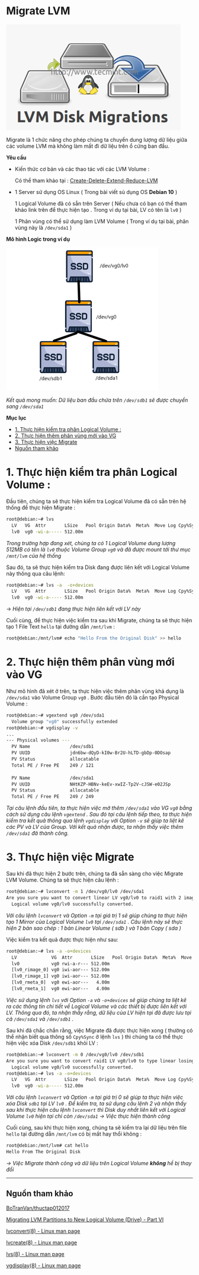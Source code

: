 # Migrate LVM

![Migrate-LVM/Untitled.png](Migrate-LVM/Untitled.png)

Migrate là 1 chức năng cho phép chúng ta chuyển dung lượng dữ liệu giữa các volume LVM mà không làm mất đi dữ liệu trên ổ cứng ban đầu.

**Yêu cầu**

- Kiến thức cơ bản và các thao tác với các LVM Volume :

    Có thể tham khảo tại : [Create-Delete-Extend-Reduce-LVM](https://github.com/tuananh2508/LinuxVcc/blob/master/Linux/PROJECT%20LINUX/Logical-Volume-Management/Create-Delete-Extend-Reduce-LVM.md)

- 1 Server sử dụng OS Linux ( Trong bài viết sủ dụng OS **Debian 10** )

    1 Logical Volume đã có sẵn trên Server ( Nếu chưa có bạn có thể tham khảo link trên để thực hiện tạo . Trong ví dụ tại bài, LV có tên là `lv0` ) 

    1 Phân vùng có thể sử dụng làm LVM Volume ( Trong ví dụ tại bài, phân vùng này là `/dev/sda1` )

**Mô hình Logic trong ví dụ**

![Migrate-LVM/Untitled%201.png](Migrate-LVM/Untitled%201.png)

*Kết quả mong muốn: Dữ liệu ban đầu chứa trên `/dev/sdb1` sẽ được chuyển sang `/dev/sda1`* 

**Mục lục**
- [1. Thực hiện kiểm tra phân Logical Volume :](#1-thực-hiện-kiểm-tra-phân-logical-volume-)
- [2. Thực hiện thêm phân vùng mới vào VG](#2-thực-hiện-thêm-phân-vùng-mới-vào-vg)
- [3. Thực hiện việc Migrate](#3-thực-hiện-việc-migrate)
- [Nguồn tham khảo](#nguồn-tham-khảo)

# 1. Thực hiện kiểm tra phân Logical Volume :

Đầu tiên, chúng ta sẽ thực hiện kiểm tra Logical Volume đã có sẵn trên hệ thống để thực hiện Migrate :

```bash
root@debian:~# lvs
  LV   VG  Attr       LSize   Pool Origin Data%  Meta%  Move Log Cpy%Sync Convert
  lv0  vg0 -wi-a----- 512.00m
```

*Trong trường hợp đang xét, chúng ta có 1 Logical Volume dung lượng 512MB có tên là `lv0` thuộc Volume Group `vg0` và đã được mount tới thư mục `/mnt/lvm` của hệ thống*

Sau đó, ta sẽ thực hiện kiểm tra Disk đang được liên kết với Logical Volume này thông qua câu lệnh:

```bash
root@debian:~# lvs -a  -o+devices
  LV   VG  Attr       LSize   Pool Origin Data%  Meta%  Move Log Cpy%Sync Convert Devices
  lv0  vg0 -wi-a----- 512.00m                                                     /dev/sdb1(0)
```

→ *Hiện tại `/dev/sdb1` đang thực hiện liên kết với LV này* 

Cuối cùng, để thực hiện việc kiểm tra sau khi Migrate, chúng ta sẽ thực hiện tạo 1 File Text `hello` tại đường dẫn `/mnt/lvm` :

```bash
root@debian:/mnt/lvm# echo "Hello From the Original Disk" >> hello
```

# 2. Thực hiện thêm phân vùng mới vào VG

Như mô hình đã xét ở trên, ta thực hiện việc thêm phân vùng khả dụng là `/dev/sda1` vào Volume Group `vg0` . Bước đầu tiên đó là cần tạo Physical Volume :

```bash
root@debian:~# vgextend vg0 /dev/sda1
  Volume group "vg0" successfully extended
root@debian:~# vgdisplay -v
...
--- Physical volumes ---
  PV Name               /dev/sdb1
  PV UUID               jdn6bw-dQyD-kI0w-Br2U-hLTD-gbDp-0DOsap
  PV Status             allocatable
  Total PE / Free PE    249 / 121

  PV Name               /dev/sda1
  PV UUID               NHtKZP-HBNv-keEv-xwIZ-Tp2V-cJSW-e02JSp
  PV Status             allocatable
  Total PE / Free PE    249 / 249
```

*Tại câu lệnh đầu tiên, ta thực hiện việc mở thêm `/dev/sda1` vào VG `vg0` bằng cách sử dụng câu lệnh `vgextend` . Sau đó tại câu lệnh tiếp theo, ta thực hiện kiểm tra kết quả thông qua lệnh `vgdisplay` với Option `-v` sẽ giúp ta liệt kê các PV và LV của Group. Với kết quả nhận được, ta nhận thấy việc thêm `/dev/sda1` đã thành công.*

# 3. Thực hiện việc Migrate

Sau khi đã thực hiện 2 bước trên, chúng ta đã sẵn sàng cho việc Migrate LVM Volume. Chúng ta sẽ thực hiện câu lệnh :

```bash
root@debian:~# lvconvert -m 1 /dev/vg0/lv0 /dev/sda1
Are you sure you want to convert linear LV vg0/lv0 to raid1 with 2 images enhancing resilience? [y/n]: y
  Logical volume vg0/lv0 successfully converted.
```

*Với câu lệnh `lvconvert` và Option `-m` tại giá trị 1 sẽ giúp chúng ta thực hiện tạo 1 Mirror của Logical Volume  `lv0` tại `/dev/sda1` . Câu lệnh này sẽ thực hiện 2 bản sao chép : 1 bản Linear Volume ( sdb ) và 1 bản Copy ( sda )*

Việc kiểm tra kết quả được thực hiện như sau:

```bash
root@debian:~# lvs -a -o+devices
  LV             VG  Attr       LSize   Pool Origin Data%  Meta%  Move Log Cpy%Sync Convert Devices
  lv0            vg0 rwi-a-r--- 512.00m                                    100.00           lv0_rimage_0(0),lv0_rimage_1(0)
  [lv0_rimage_0] vg0 iwi-aor--- 512.00m                                                     /dev/sdb1(0)
  [lv0_rimage_1] vg0 iwi-aor--- 512.00m                                                     /dev/sda1(1)
  [lv0_rmeta_0]  vg0 ewi-aor---   4.00m                                                     /dev/sdb1(128)
  [lv0_rmeta_1]  vg0 ewi-aor---   4.00m                                                     /dev/sda1(0)
```

*Việc sử dụng lệnh `lvs` với Option `-a` và `-o+devices` sẽ giúp chúng ta liệt kê ra các thông tin chi tiết về Logical Volume và các thiết bị được liên kết với LV. Thông qua đó, ta nhận thấy rằng, dữ liệu của LV hiện tại đã được lưu tại cả `/dev/sda1` và `/dev/sdb1` .*

Sau khi đã chắc chắn rằng, việc Migrate đã được thực hiện xong ( thường có thể nhận biết qua thông số `Cpy%Sync` ở lệnh `lvs` ) thì chúng ta có thể thực hiện việc xóa Disk `/dev/sdb1` khỏi LV :

```bash
root@debian:~# lvconvert -m 0 /dev/vg0/lv0 /dev/sdb1
Are you sure you want to convert raid1 LV vg0/lv0 to type linear losing all resilience? [y/n]: y
  Logical volume vg0/lv0 successfully converted.
root@debian:~# lvs -a -o+devices
  LV   VG  Attr       LSize   Pool Origin Data%  Meta%  Move Log Cpy%Sync Convert Devices
  lv0  vg0 -wi-a----- 512.00m                                                     /dev/sda1(1)
```

*Với câu lệnh `lvconvert` và Option `-m` tại giá trị 0 sẽ giúp ta thực hiện việc xóa Disk `sdb1` tại LV `lv0` . Để kiểm tra, ta sử dụng câu lệnh 2 và nhận thấy sau khi thực hiện câu lệnh `lvconvert` thì Disk duy nhất liên kết với Logical Volume `lv0` hiện tại chỉ còn `/dev/sda1` → Việc thực hiện thành công*  

Cuối cùng, sau khi thực hiện xong, chúng ta sẽ kiểm tra lại dữ liệu trên file `hello` tại đường dẫn `/mnt/lvm` có bị mất hay thổi không :

```bash
root@debian:/mnt/lvm# cat hello
Hello From The Original Disk
```

*→ Việc Migrate thành công và dữ liệu trên Logical Volume **không** hề bị thay đổi* 

---

## Nguồn tham khảo

[BoTranVan/thuctap012017](https://github.com/BoTranVan/thuctap012017/blob/master/TVBO/docs/LVM/docs/lvm-migrating.md#check-result)

[Migrating LVM Partitions to New Logical Volume (Drive) - Part VI](https://www.tecmint.com/lvm-storage-migration/)

[lvconvert(8) - Linux man page](https://linux.die.net/man/8/lvconvert)

[lvcreate(8) - Linux man page](https://linux.die.net/man/8/lvcreate)

[lvs(8) - Linux man page](https://linux.die.net/man/8/lvs)

[vgdisplay(8) - Linux man page](https://linux.die.net/man/8/vgdisplay)
